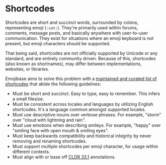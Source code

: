 # Shortcodes

Shortcodes are short and succinct words, surrounded by colons, representing emoji (`:cat:`). They're
primarily used within forums, comments, message posts, and basically anywhere with user-to-user
communication. They exist for situations where an emoji keyboard is not present, but emoji
characters should be supported.

That being said, shortcodes are not officially supported by Unicode or any standard, and are
entirely community driven. Because of this, shortcodes (also known as shortnames), may differ
between implementations, websites, or libraries.

Emojibase aims to solve this problem with a [maintained and curated list of shortcodes][scodes] that
abide the following guidelines:

- Must be short and succinct. Easy to type, easy to remember. This infers a small filesize.
- Must be consistent across locales and languages by utilizing English shortcodes. It's a language
  common amongst supported locales.
- Must use descriptive nouns over verbose phrases. For example, "storm" over "cloud with lightning
  and rain".
- Must use emotions when describing smileys. For example, "happy" over "smiling face with open mouth
  & smiling eyes".
- Must keep backwards compatibility and historical integrity by never removing and renaming
  shortcodes.
- Must support multiple shortcodes per emoji character, for usage within different contexts.
- Must align with or base off [CLDR 33.1][cldr] annotations.

[cldr]: http://cldr.unicode.org/index/downloads/cldr-33-1
[scodes]:
  https://github.com/milesj/emojibase/blob/master/packages/generator/src/resources/shortcodes.ts
